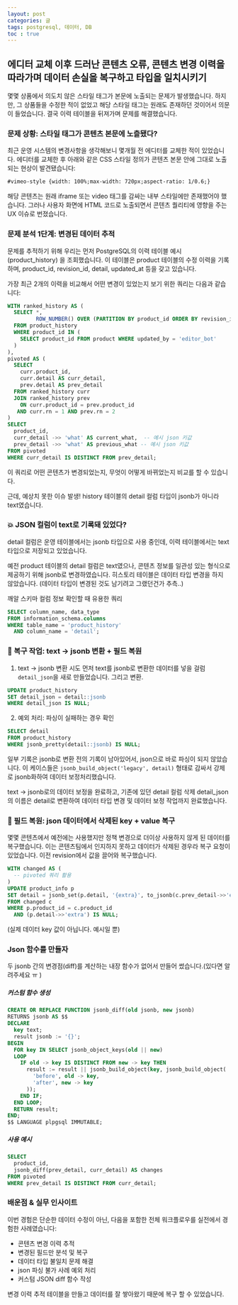 ```yaml
---
layout: post
categories: 글
tags: postgresql, 데이터, DB
toc : true
---
```


## 에디터 교체 이후 드러난 콘텐츠 오류, 콘텐츠 변경 이력을 따라가며 데이터 손실을 복구하고 타입을 일치시키기

몇몇 상품에서 의도치 않은 스타일 태그가 본문에 노출되는 문제가 발생했습니다. 
하지만, 그 상품들을 수정한 적이 없었고 해당 스타일 태그는 원래도 존재하던 것이어서 의문이 들었습니다. 
결국 이력 테이블을 뒤져가며 문제를 해결했습니다. 

### 문제 상황: 스타일 태그가 콘텐츠 본문에 노츨됐다? 

최근 운영 시스템의 변경사항을 생각해보니 몇개월 전 에디터를 교체한 적이 있었습니다. 
에디터를 교체한 후 아래와 같은 CSS 스타일 정의가 콘텐츠 본문 안에 그대로 노출되는 현상이 발견됐습니다:

```html
#vimeo-style {width: 100%;max-width: 720px;aspect-ratio: 1/0.6;}
```

해당 콘텐츠는 원래 iframe 또는 video 태그를 감싸는 내부 스타일에만 존재했어야 했습니다.
그러나 사용자 화면에 HTML 코드로 노출되면서 콘텐츠 퀄리티에 영향을 주는 UX 이슈로 번졌습니다.

### 문제 분석 1단계: 변경된 데이터 추적
문제를 추적하기 위해 우리는 먼저 PostgreSQL의 이력 테이블 예시(product_history) 을 조회했습니다.
이 테이블은 product 테이블의 수정 이력을 기록하며, product_id, revision_id, detail, updated_at 등을 갖고 있습니다.

가장 최근 2개의 이력을 비교해서 어떤 변경이 있었는지 보기 위한 쿼리는 다음과 같습니다:

```sql
WITH ranked_history AS (
  SELECT *,
         ROW_NUMBER() OVER (PARTITION BY product_id ORDER BY revision_id DESC) AS rn
  FROM product_history
  WHERE product_id IN (
    SELECT product_id FROM product WHERE updated_by = 'editor_bot'
  )
),
pivoted AS (
  SELECT
    curr.product_id,
    curr.detail AS curr_detail,
    prev.detail AS prev_detail
  FROM ranked_history curr
  JOIN ranked_history prev
    ON curr.product_id = prev.product_id
   AND curr.rn = 1 AND prev.rn = 2
)
SELECT
  product_id,
  curr_detail ->> 'what' AS current_what,  -- 예시 json 키값
  prev_detail ->> 'what' AS previous_what -- 예시 json 키값
FROM pivoted
WHERE curr_detail IS DISTINCT FROM prev_detail;
```

이 쿼리로 어떤 콘텐츠가 변경되었는지, 무엇이 어떻게 바뀌었는지 비교를 할 수 있습니다. 

근데, 예상치 못한 이슈 발생! history 테이블의 detail 컬럼 타입이 jsonb가 아니라 text였습니다. 

### 💥 JSON 컬럼이 text로 기록돼 있었다?
detail 컬럼은 운영 테이블에서는 jsonb 타입으로 사용 중인데, 이력 테이블에서는 text 타입으로 저장되고 있었습니다.

예전 product 테이블의 detail 컬럼은 text였으나, 콘텐츠 정보를 일관성 있는 형식으로 제공하기 위해 jsonb로 변경하였습니다. 히스토리 테이블은 데이터 타입 변경을 하지 않았습니다. (데이터 타입이 변경된 것도 남기려고 그랬던건가 추측..)

깨알 스키마 컬럼 정보 확인할 때 유용한 쿼리 
```sql
SELECT column_name, data_type
FROM information_schema.columns
WHERE table_name = 'product_history'
  AND column_name = 'detail';
```

### 🔁 복구 작업: text → jsonb 변환 + 필드 복원

1. text -> jsonb 변환 시도
먼저 text를 jsonb로 변환한 데이터를 넣을 걸럼 `detail_json`을 새로 만들었습니다.
그리고 변환.

```sql
UPDATE product_history
SET detail_json = detail::jsonb
WHERE detail_json IS NULL;
```

2. 예외 처리: 파싱이 실패하는 경우 확인

```sql
SELECT detail
FROM product_history
WHERE jsonb_pretty(detail::jsonb) IS NULL;
```

일부 기록은 jsonb로 변환 전의 기록이 남아있어서, json으로 바로 파싱이 되지 않았습니다. 
이 케이스들은 `jsonb_build_object('legacy', detail)` 형태로 감싸서 강제로 jsonb화하여 데이터 보정처리했습니다.

text -> jsonb로의 데이터 보정을 완료하고, 기존에 있던 detail 컬럼 삭제 detail_json의 이름은 detail로 변환하여 데이터 타입 변경 및 데이터 보정 작업까지 완료했습니다. 

### 🔄 필드 복원: json 데이터에서 삭제된 key + value 복구
몇몇 콘텐츠에서 예전에는 사용했지만 정책 변경으로 더이상 사용하지 않게 된 데이터를 복구했습니다. 
이는 콘텐츠팀에서 인지하지 못하고 데이터가 삭제된 경우라 복구 요청이 있었습니다. 
이전 revision에서 값을 끌어와 복구했습니다. 

```sql
WITH changed AS (
  -- pivoted 쿼리 활용
)
UPDATE product_info p
SET detail = jsonb_set(p.detail, '{extra}', to_jsonb(c.prev_detail->>'extra'))
FROM changed c
WHERE p.product_id = c.product_id
  AND (p.detail->>'extra') IS NULL;
```
(실제 데이터 key 값이 아닙니다. 예시일 뿐)

### Json 함수를 만들자 
두 jsonb 간의 변경점(diff)를 계산하는 내장 함수가 없어서 만들어 썼습니다.(있다면 알려주세요 ㅠ )

##### 커스텀 함수 생성
```sql
CREATE OR REPLACE FUNCTION jsonb_diff(old jsonb, new jsonb)
RETURNS jsonb AS $$
DECLARE
  key text;
  result jsonb := '{}';
BEGIN
  FOR key IN SELECT jsonb_object_keys(old || new)
  LOOP
    IF old -> key IS DISTINCT FROM new -> key THEN
      result := result || jsonb_build_object(key, jsonb_build_object(
        'before', old -> key,
        'after', new -> key
      ));
    END IF;
  END LOOP;
  RETURN result;
END;
$$ LANGUAGE plpgsql IMMUTABLE;
```
##### 사용 예시
```sql
SELECT
  product_id,
  jsonb_diff(prev_detail, curr_detail) AS changes
FROM pivoted
WHERE prev_detail IS DISTINCT FROM curr_detail;
```


### 배운점 & 실무 인사이트 
이번 경험은 단순한 데이터 수정이 아닌, 다음을 포함한 전체 워크플로우를 실전에서 경험한 사례였습니다:
- 콘텐츠 변경 이력 추적
- 변경된 필드만 분석 및 복구
- 데이터 타입 불일치 문제 해결
- json 파싱 불가 사례 예외 처리
- 커스텀 JSON diff 함수 작성

변경 이력 추적 테이블을 만들고 데이터를 잘 쌓아왔기 때문에 복구 할 수 있었습니다. 
